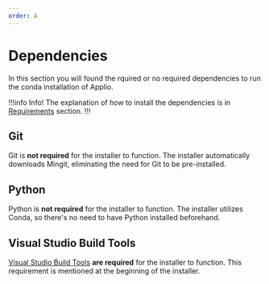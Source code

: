 ```yaml
---
order: A
---
```


# Dependencies
In this section you will found the rquired or no required dependencies to run the conda installation of Applio.

!!!info Info!
The explanation of how to install the dependencies is in [Requirements](../../installation/requirements.md) section.
!!!

## Git

Git is **not required** for the installer to function. The installer automatically downloads Mingit, eliminating the need for Git to be pre-installed.

## Python

Python is **not required** for the installer to function. The installer utilizes Conda, so there's no need to have Python installed beforehand.

## Visual Studio Build Tools

[Visual Studio Build Tools](https://aka.ms/vs/17/release/vs_buildtools.exe) **are required** for the installer to function. This requirement is mentioned at the beginning of the installer.